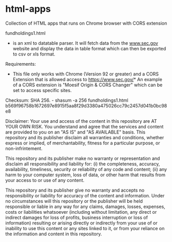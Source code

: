 # html-apps
Collection of HTML apps that runs on Chrome browser with CORS extension


fundholdings1.html 
- is an xml to datatable parser. It will fetch data from the www.sec.gov website and display the data in table format which can then be exported to csv or xls format.




Requirements: 
- This file only works with Chrome (Version 92 or greater) and a CORS Extension that is allowed access to https://www.sec.gov/* An example of a CORS extension is "Moesif Origin & CORS Changer" which can be set to access specific sites.

Checksum:
SHA 256. - shasum -a 256 fundholdings1.html 
b569f96758b1672697e8915f5aa8f29d3380a475026cc79c2457d041b0bc98e8  


Disclaimer: Your use and access of the content in this repository are AT YOUR OWN RISK. You understand and agree that the services and content are provided to you on an "AS IS" and "AS AVAILABLE" basis. This repository and its publisher disclaim all warranties and conditions, whether express or implied, of merchantability, fitness for a particular purpose, or non-infrintement.

This repository and its publisher make no warranty or representation and disclaim all responsibility and liability for: (i) the completeness, accuracy, availability, timeliness, security or reliability of any code and content; (ii) any harm to your computer system, loss of data, or other harm that results from your access to or use of any content.

This repository and its publisher give no warranty and accepts no responsibility or liability for accuracy of the content and information. Under no circumstances will this repository or the publisher will be held responsible or liable in any way for any claims, damages, losses, expenses, costs or liabilities whatsoever (including without limitation, any direct or indirect damages for loss of profits, business interruption or loss of information) resulting or arising directly or indirectly from your use of or inability to use this content or any sites linked to it, or from your reliance on the information and content in this repository.
